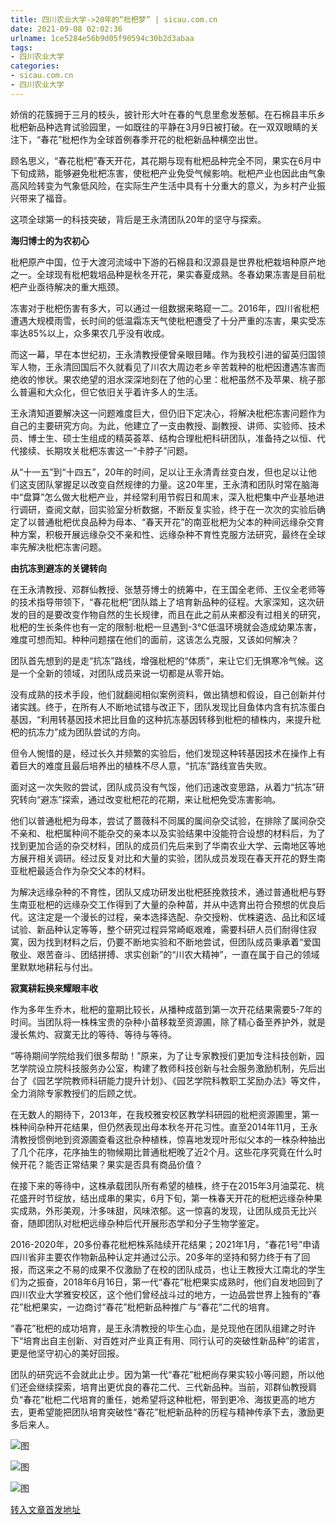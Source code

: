 ```yaml
---
title: 四川农业大学->20年的“枇杷梦” | sicau.com.cn
date: 2021-09-08 02:02:36
urlname: 1ce5284e56b9d05f90594c30b2d3abaa
tags: 
- 四川农业大学
categories:
- sicau.com.cn
- 四川农业大学
---
```

娇俏的花簇拥于三月的枝头，披针形大叶在春的气息里愈发葱郁。在石棉县丰乐乡枇杷新品种选育试验园里，一如既往的平静在3月9日被打破。在一双双眼睛的关注下，“春花”枇杷作为全球首例春季开花的枇杷新品种横空出世。

顾名思义，“春花枇杷”春天开花，其花期与现有枇杷品种完全不同，果实在6月中下旬成熟，能够避免枇杷冻害，使枇杷产业免受气候影响。枇杷产业也因此由气象高风险转变为气象低风险，在实际生产生活中具有十分重大的意义，为乡村产业振兴带来了福音。

这项全球第一的科技突破，背后是王永清团队20年的坚守与探索。

**海归博士的为农初心**

枇杷原产中国，位于大渡河流域中下游的石棉县和汉源县是世界枇杷栽培种原产地之一。全球现有枇杷栽培品种是秋冬开花，果实春夏成熟。冬春幼果冻害是目前枇杷产业亟待解决的重大瓶颈。

冻害对于枇杷伤害有多大，可以通过一组数据来略窥一二。2016年，四川省枇杷遭遇大规模雨雪，长时间的低温霜冻天气使枇杷遭受了十分严重的冻害，果实受冻率达85%以上，众多果农几乎没有收成。

而这一幕，早在本世纪初，王永清教授便曾亲眼目睹。作为我校引进的留英归国领军人物，王永清回国后不久就看见了川农大周边老乡辛苦栽种的枇杷因遭遇冻害而绝收的惨状。果农绝望的泪水深深地刻在了他的心里：枇杷虽然不及苹果、桃子那么普遍和大众化，但它依旧关乎着许多人的生活。

王永清知道要解决这一问题难度巨大，但仍旧下定决心，将解决枇杷冻害问题作为自己的主要研究方向。为此，他建立了一支由教授、副教授、讲师、实验师、技术员、博士生、硕士生组成的精英荟萃、结构合理枇杷科研团队，准备持之以恒、代代接续、长期攻关枇杷冻害这一“卡脖子”问题。

从“十一五”到“十四五”，20年的时间，足以让王永清青丝变白发，但也足以让他们这支团队掌握足以改变自然规律的力量。这20年里，王永清和团队时常在脑海中“盘算”怎么做大枇杷产业，并经常利用节假日和周末，深入枇杷集中产业基地进行调研，查阅文献，回实验室分析数据，不断反复实验，终于在一次次的实验后确定了以普通枇杷优良品种为母本、“春天开花”的南亚枇杷为父本的种间远缘杂交育种方案，积极开展远缘杂交不亲和性、远缘杂种不育性克服方法研究，最终在全球率先解决枇杷冻害问题。

**由抗冻到避冻的关键转向**

在王永清教授、邓群仙教授、张慧芬博士的统筹中，在王国全老师、王仪全老师等的技术指导带领下，“春花枇杷”团队踏上了培育新品种的征程。大家深知，这次研发的目的是要改变作物自然的生长规律，而且在此之前从来都没有过相关的研究，枇杷的生长条件也有一定的限制:枇杷一旦遇到-3℃低温环境就会造成幼果冻害，难度可想而知。种种问题摆在他们的面前，这该怎么克服，又该如何解决？

团队首先想到的是走“抗冻”路线，增强枇杷的“体质”，来让它们无惧寒冷气候。这是一个全新的领域，对团队成员来说一切都是从零开始。

没有成熟的技术手段，他们就翻阅相似案例资料，做出猜想和假设，自己创新并付诸实践。终于，在所有人不断地试错与改正下，团队发现比目鱼体内含有抗冻蛋白基因，“利用转基因技术把比目鱼的这种抗冻基因转移到枇杷的植株内，来提升枇杷的抗冻力”成为团队尝试的方向。

但令人惋惜的是，经过长久并频繁的实验后，他们发现这种转基因技术在操作上有着巨大的难度且最后培养出的植株不尽人意，“抗冻”路线宣告失败。

面对这一次失败的尝试，团队成员没有气馁，他们迅速改变思路，从着力“抗冻”研究转向“避冻”探索，通过改变枇杷花的花期，来让枇杷免受冻害影响。

他们以普通枇杷为母本，尝试了蔷薇科不同属的属间杂交试验，在排除了属间杂交不亲和、枇杷属种间不能杂交的亲本以及实验结果中没能符合设想的材料后，为了找到更加合适的杂交材料，团队的成员们先后来到了华南农业大学、云南地区等地方展开相关调研。经过反复对比和大量的实验，团队成员发现在春天开花的野生南亚枇杷最适合作为杂交父本的材料。

为解决远缘杂种的不育性，团队又成功研发出枇杷胚挽救技术，通过普通枇杷与野生南亚枇杷的远缘杂交工作得到了大量的杂种苗，并从中选育出符合预想的优良后代。这注定是一个漫长的过程，亲本选择选配、杂交授粉、优株遴选、品比和区域试验、新品种认定等等，整个研究过程异常崎岖艰难，需要科研人员们耐得住寂寞，因为找到材料之后，仍要不断地实验和不断地尝试，但团队成员秉承着“爱国敬业、艰苦奋斗、团结拼搏、求实创新”的“川农大精神”，一直在属于自己的领域里默默地耕耘与付出。

**寂寞耕耘换来耀眼丰收**

作为多年生乔木，枇杷的童期比较长，从播种成苗到第一次开花结果需要5-7年的时间。当团队将一株株宝贵的杂种小苗移栽至资源圃，除了精心备至养护外，就是漫长焦灼、寂寞无比的等待、等待与等待。

“等待期间学院给我们很多帮助！”原来，为了让专家教授们更加专注科技创新，园艺学院设立院科技服务办公室，构建了教师科技创新与社会服务激励机制，先后出台了《园艺学院教师科研能力提升计划》、《园艺学院科教职工奖励办法》等文件，全力消除专家教授们的后顾之忧。

在无数人的期待下，2013年，在我校雅安校区教学科研园的枇杷资源圃里，第一株种间杂种开花结果，但仍然表现出母本秋冬开花习性。直至2014年11月，王永清教授惯例地到资源圃查看这批杂种植株，惊喜地发现叶形似父本的一株杂种抽出了几个花序，花序抽生的物候期比普通枇杷晚了近2个月。这些花序究竟在什么时候开花？能否正常结果？果实是否具有商品价值？

在接下来的等待中，这株承载团队所有希望的植株，终于在2015年3月油菜花、桃花盛开时节绽放，结出成串的果实，6月下旬，第一株春天开花的枇杷远缘杂种果实成熟，外形美观，汁多味甜，风味浓郁。这一惊喜的发现，让团队成员无比兴奋，随即团队对枇杷远缘杂种后代开展形态学和分子生物学鉴定。

2016-2020年，20多份春花枇杷株系陆续开花结果；2021年1月，“春花1号”申请四川省非主要农作物新品种认定并通过公示。20多年的坚持和努力终于有了回报，而这来之不易的成果不仅激励了在校的团队成员，也让王教授大江南北的学生们为之振奋，2018年6月16日，第一代“春花”枇杷果实成熟时，他们自发地回到了四川农业大学雅安校区，这个他们曾经战斗过的地方，一边品尝世界上独有的“春花”枇杷果实，一边商讨“春花”枇杷新品种推广与“春花”二代的培育。

“春花”枇杷的成功培育，是王永清教授的毕生心血，是兑现他在团队组建之时许下“培育出自主创新、对百姓对产业真正有用、同行认可的突破性新品种”的诺言，更是他坚守初心的美好回报。

团队的研究远不会就此止步。因为第一代“春花”枇杷尚存果实较小等问题，所以他们还会继续探索，培育出更优良的春花二代、三代新品种。当前，邓群仙教授肩负“春花”枇杷二代培育的重任，她希望将这种枇杷，带到更冷、海拔更高的地方去，更希望能把团队培育突破性“春花”枇杷新品种的历程与精神传承下去，激励更多后来人。

![图](https://news.sicau.edu.cn/__local/C/29/53/708E5A13664CF8B844214636D1C_836F517C_32E5E.png)

![图](https://news.sicau.edu.cn/__local/9/4D/CE/B6A036E9E4AD42B2CEDB998FE01_306B198C_27101.jpg)

![图](https://news.sicau.edu.cn/__local/2/15/C6/12D5A7E5B133AF9A9E5E875D3F1_7D3D6E21_2D4C4.jpg)

[转入文章首发地址](https://news.sicau.edu.cn/info/1135/61241.htm)